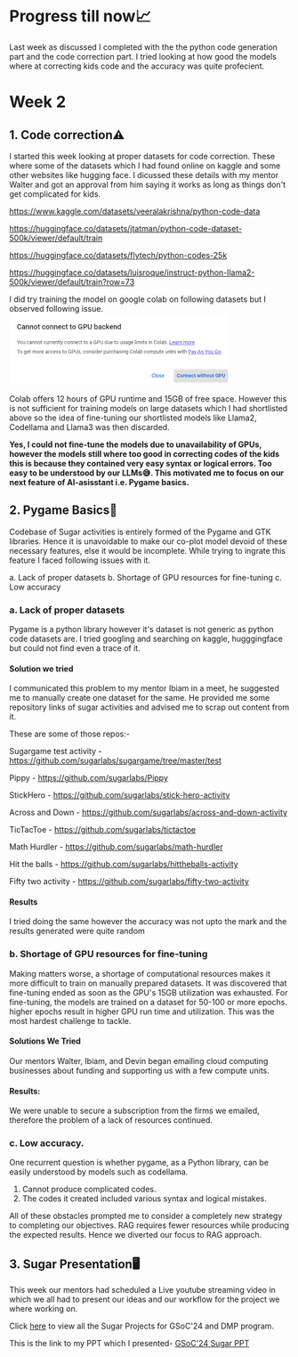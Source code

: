 # Progress till now📈
Last week as discussed I completed with the the python code generation part and the code correction part.
I tried looking at how good the models where at correcting kids code and the accuracy was quite profecient.

# Week 2

## 1. Code correction⚠
I started this week looking at proper datasets for code correction. 
These where some of the datasets which I had found online on kaggle and some other websites like hugging face. I dicussed these details with my mentor Walter and got an approval from him saying it works as long as things don't get complicated for kids.

https://www.kaggle.com/datasets/veeralakrishna/python-code-data

https://huggingface.co/datasets/jtatman/python-code-dataset-500k/viewer/default/train

https://huggingface.co/datasets/flytech/python-codes-25k

https://huggingface.co/datasets/luisroque/instruct-python-llama2-500k/viewer/default/train?row=73

I did try training the model on google colab on following datasets but I observed following issue. 
![](https://github.com/kshitijdshah99/Pippy_Activity/blob/main/GPU%20limit.png)

Colab offers 12 hours of GPU runtime and 15GB of free space. However this is not sufficient for training models on large datasets which I had shortlisted above so the idea of fine-tuning our shortlisted models like Llama2, Codellama and Llama3 was then discarded. 

**Yes, I could not fine-tune the models due to unavailability of GPUs, however the models still where too good in correcting codes of the kids this is because they contained very easy syntax or logical errors. Too easy to be understood by our LLMs😅. This motivated me to focus on our next feature of AI-asisstant i.e. Pygame basics.**


## 2. Pygame Basics🐍
Codebase of Sugar activities is entirely formed of the Pygame and GTK libraries. Hence it is unavoidable to make our co-plot model devoid of these necessary features, else it would be incomplete. 
While trying to ingrate this feature I faced following issues with it.

a. Lack of proper datasets
b. Shortage of GPU resources for fine-tuning
c. Low accuracy

### a. Lack of proper datasets
Pygame is a python library however it's dataset is not generic as python code datasets are. I tried googling and searching on kaggle, hugggingface but could not find even a trace of it.
#### Solution we tried
I communicated this problem to my mentor Ibiam in a meet, he suggested me to manually create one dataset for the same. He provided me some repository links of sugar activities and advised me to scrap out content from it.

These are some of those repos:-

Sugargame test activity - https://github.com/sugarlabs/sugargame/tree/master/test

Pippy - https://github.com/sugarlabs/Pippy

StickHero - https://github.com/sugarlabs/stick-hero-activity

Across and Down - https://github.com/sugarlabs/across-and-down-activity

TicTacToe - https://github.com/sugarlabs/tictactoe

Math Hurdler - https://github.com/sugarlabs/math-hurdler

Hit the balls - https://github.com/sugarlabs/hittheballs-activity

Fifty two activity - https://github.com/sugarlabs/fifty-two-activity

#### Results
I tried doing the same however the accuracy was not upto the mark and the results generated were quite random

### b. Shortage of GPU resources for fine-tuning
Making matters worse, a shortage of computational resources makes it more difficult to train on manually prepared datasets. It was discovered that fine-tuning ended as soon as the GPU's 15GB utilization was exhausted. For fine-tuning, the models are trained on a dataset for 50-100 or more epochs. higher epochs result in higher GPU run time and utilization. This was the most hardest challenge to tackle.

#### Solutions We Tried
Our mentors Walter, Ibiam, and Devin began emailing cloud computing businesses about funding and supporting us with a few compute units. 

#### Results:
We were unable to secure a subscription from the firms we emailed, therefore the problem of a lack of resources continued.

### c. Low accuracy.
One recurrent question is whether pygame, as a Python library, can be easily understood by models such as codellama.
1. Cannot produce complicated codes.
2. The codes it created included various syntax and logical mistakes.

All of these obstacles prompted me to consider a completely new strategy to completing our objectives. RAG requires fewer resources while producing the expected results. Hence we diverted our focus to RAG approach. 

## 3. Sugar Presentation🖥
This week our mentors had scheduled a Live youtube streaming video in which we all had to present our ideas and our workflow for the project we where working on.

Click [here](https://www.youtube.com/live/k7eY-tkl2zw?si=uYhDzTmQB50bgJ48) to view all the Sugar Projects for GSoC'24 and DMP program.

This is the link to my PPT which I presented- [GSoC'24 Sugar PPT](https://docs.google.com/presentation/d/11dck4oTrR32J-sOLBcb10KWExGrtwmlM/edit?usp=drive_link&ouid=105835308257191314131&rtpof=true&sd=true)




